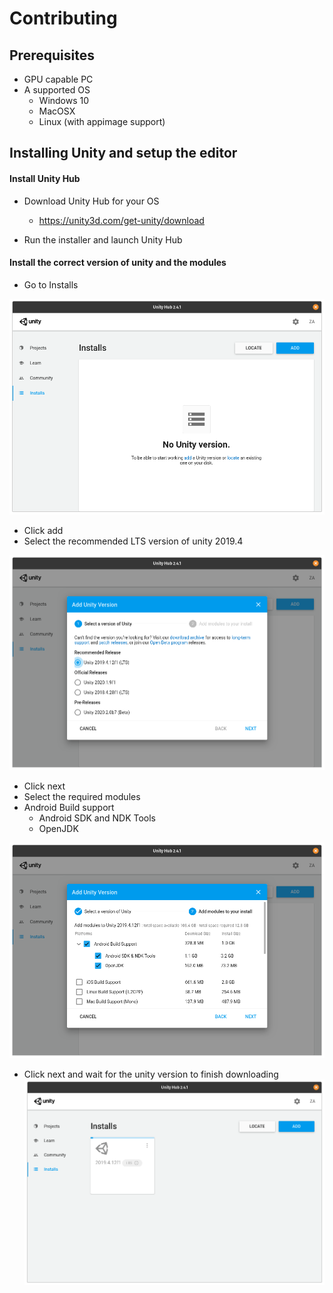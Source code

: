 # Contributing


## Prerequisites
- GPU capable PC
- A supported OS
    - Windows 10
    - MacOSX
    - Linux (with appimage support)



## Installing Unity and setup the editor

#### Install Unity Hub

- Download Unity Hub for your OS
    - https://unity3d.com/get-unity/download

- Run the installer and launch Unity Hub

#### Install the correct version of unity and the modules

- Go to Installs

![picture 2](img/UnityHub1.png)

- Click add
- Select the recommended LTS version of unity 2019.4

![picture 3](img/UnityHub2.png)  

- Click next
- Select the required modules
- Android Build support
    - Android SDK and NDK Tools
    - OpenJDK

![picture 4](img/UnityHub3.png)  

- Click next and wait for the unity version to finish downloading
![picture 5](img/UnityHub4.png)  
